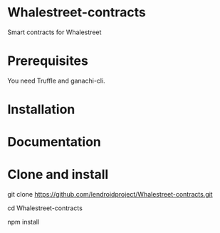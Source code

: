 # Whalestreet-contracts
Smart contracts for Whalestreet
# Prerequisites
You need Truffle and ganachi-cli. 
# Installation

# Documentation

# Clone and install
git clone https://github.com/lendroidproject/Whalestreet-contracts.git

cd Whalestreet-contracts

npm install
